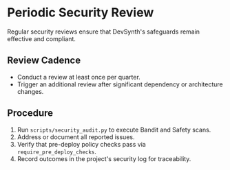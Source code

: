 # Periodic Security Review

Regular security reviews ensure that DevSynth's safeguards remain effective and compliant.

## Review Cadence
- Conduct a review at least once per quarter.
- Trigger an additional review after significant dependency or architecture changes.

## Procedure
1. Run `scripts/security_audit.py` to execute Bandit and Safety scans.
2. Address or document all reported issues.
3. Verify that pre-deploy policy checks pass via `require_pre_deploy_checks`.
4. Record outcomes in the project's security log for traceability.
